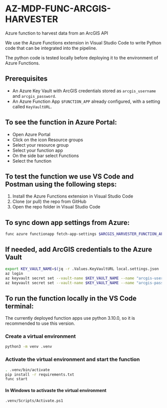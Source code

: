 # AZ-MDP-FUNC-ARCGIS-HARVESTER

Azure function to harvest data from an ArcGIS API

We use the Azure Functions extension in Visual Studio Code to write Python code that can be integrated into the pipeline.

The python code is tested locally before deploying it to the environment of Azure Functions.

## Prerequisites

-  An Azure Key Vault with ArcGIS credentials stored as `arcgis_username` and `arcgis_password`.
-  An Azure Function App `$FUNCTION_APP` already configured, with a setting called `KeyVaultURL`.

## To see the function in Azure Portal:

-  Open Azure Portal
-  Click on the icon Resource groups
-  Select your resource group
-  Select your function app
-  On the side bar select Functions
-  Select the function

## To test the function we use VS Code and Postman using the following steps:

1. Install the Azure Functions extension in Visual Studio Code
2. Clone (or pull) the repo from GitHub
3. Open the repo folder in Visual Studio Code

## To sync down app settings from Azure:

```bash
func azure functionapp fetch-app-settings $ARCGIS_HARVESTER_FUNCTION_APP
```

## If needed, add ArcGIS credentials to the Azure Vault

```bash
export KEY_VAULT_NAME=$(jq -r .Values.KeyVaultURL local.settings.json | awk -F[/:] '{print $4}' | awk -F[.:] '{print $1}')
az login
az keyvault secret set --vault-name $KEY_VAULT_NAME --name "arcgis-username" --value $ARCGIS_USERNAME
az keyvault secret set --vault-name $KEY_VAULT_NAME --name "arcgis-password" --value $ARCGIS_PASSWORD
```

## To run the function locally in the VS Code terminal:

The currently deployed function apps use python 3.10.0, so it is recommended to use this version.

### Create a virtual environment

```bash
python3 -m venv .venv
```

### Activate the virtual environment and start the function

```bash
. .venv/bin/activate
pip install -r requirements.txt
func start
```

#### In Windows to activaste the virtual environment

```bash
.venv/Scripts/Activate.ps1
```
